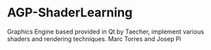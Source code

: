 # AGP-ShaderLearning
 Graphics Engine based provided in Qt by Taecher, implement various shaders and rendering techniques. Marc Torres and Josep Pi
